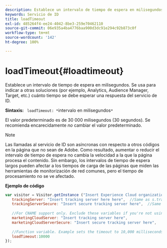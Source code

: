 ```yaml
---
description: Establece un intervalo de tiempo de espera en milisegundos. Se usa para indicar a otras soluciones (por ejemplo, Analytics, Audience Manager, Target, etc.) cuánto tiempo se debe esperar una respuesta del servicio de ID.
keywords: Servicio de ID
title: loadTimeout
exl-id: 485264f4-ee24-4042-8be3-259e70462110
source-git-commit: 06e935a4ba4776baa900d3dc91e294c92b873c0f
workflow-type: tm+mt
source-wordcount: '142'
ht-degree: 100%

---
```


# loadTimeout{#loadtimeout}

Establece un intervalo de tiempo de espera en milisegundos. Se usa para indicar a otras soluciones (por ejemplo, Analytics, Audience Manager, Target, etc.) cuánto tiempo se debe esperar una respuesta del servicio de ID.

**Sintaxis:** ` loadTimeout: *`intervalo en milisegundos`*`

El valor predeterminado es de 30 000 milisegundos (30 segundos). Se recomienda encarecidamente *no* cambiar el valor predeterminado.

>[!NOTE]
>
>Las llamadas al servicio de ID son asíncronas con respecto a otros códigos en la página que no sean de Adobe. Como resultado, aumentar o reducir el intervalo de tiempo de espera no cambia la velocidad a la que la página procesa el contenido. Sin embargo, los intervalos de tiempo de espera largos pueden afectar a los tiempos de carga de las páginas que miden las herramientas de monitorización de red comunes, pero el tiempo de procesamiento no se ve afectado.

**Ejemplo de código**

```js
var visitor = Visitor.getInstance ("Insert Experience Cloud organization ID here",{ 
   trackingServer: "Insert tracking server here here",  //Same as s.trackingServer 
   trackingServerSecure: "Insert secure tracking server here",  //Same as s.trackingServerSecure 
 
   //For CNAME support only. Exclude these variables if you're not using CNAME 
   marketingCloudServer: "Insert tracking server here", 
   marketingCloudServerSecure: "Insert secure tracking server here", 
 
   //Function variable. Example sets the timeout to 10,000 milliseconds (10 seconds). 
   loadTimeout:10000 
});
```
